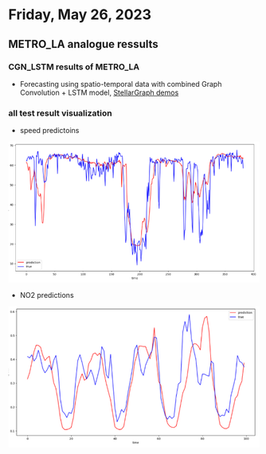 # Friday, May 26, 2023

## METRO_LA analogue ressults

### CGN_LSTM results of METRO_LA

- Forecasting using spatio-temporal data with combined Graph Convolution + LSTM model, [ StellarGraph demos](https://stellargraph.readthedocs.io/en/stable/demos/time-series/gcn-lstm-time-series.html)

### all test result visualization

- speed predictoins

![](https://github.com/sinotec2/FAQ/raw/main/attachments/2023-05-26-13-37-22.png)

- NO2 predictions

![](https://github.com/sinotec2/FAQ/raw/main/attachments/2023-05-26-13-40-59.png)
